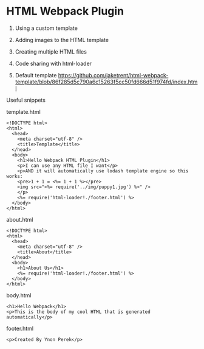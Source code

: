 # HTML Webpack Plugin

1. Using a custom template

2. Adding images to the HTML template

3. Creating multiple HTML files

4. Code sharing with html-loader

5. Default template
   https://github.com/jaketrent/html-webpack-template/blob/86f285d5c790a6c15263f5cc50fd666d51f974fd/index.html





Useful snippets

template.html
```
<!DOCTYPE html>
<html>
  <head>
    <meta charset="utf-8" />
    <title>Template</title>
  </head>
  <body>
    <h1>Hello Webpack HTML Plugin</h1>
    <p>I can use any HTML file I want</p>
    <p>AND it will automatically use lodash template engine so this works:
    <pre>1 + 1 = <%= 1 + 1 %></pre>
    <img src="<%= require('../img/puppy1.jpg') %>" />
    </p>
    <%= require('html-loader!./footer.html') %>
  </body>
</html>
```

about.html
```
<!DOCTYPE html>
<html>
  <head>
    <meta charset="utf-8" />
    <title>About</title>
  </head>
  <body>
    <h1>About Us</h1>
    <%= require('html-loader!./footer.html') %>
  </body>
</html>
```

body.html

```
<h1>Hello Webpack</h1>
<p>This is the body of my cool HTML that is generated automatically</p>
```

footer.html
```
<p>Created By Ynon Perek</p>
```
